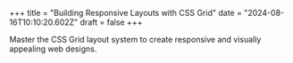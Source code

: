 +++
title = "Building Responsive Layouts with CSS Grid"
date = "2024-08-16T10:10:20.602Z"
draft = false
+++

  Master the CSS Grid layout system to create responsive and visually appealing web designs.
        
